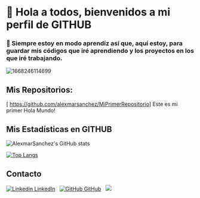 # 👋 Hola a todos, bienvenidos a mi perfil de GITHUB


### 🌱 Siempre estoy en modo aprendíz así que, aquí estoy, para guardar mis códigos que iré aprendiendo y los proyectos en los que iré trabajando.

![1668246114699](https://user-images.githubusercontent.com/121136642/208908928-2ee93713-5db0-4379-9cf3-75f88893a1bc.jpg)


## Mis Repositorios:
[ https://github.com/alexmarsanchez/MiPrimerRepositorio] Este es mi primer Hola Mundo!


## Mis Estadísticas en GITHUB

![AlexmarSanchez's GitHub stats](https://github-readme-stats.vercel.app/api?username=alexmarsanchez&show_icons=true&theme=cobalt)

[![Top Langs](https://github-readme-stats.vercel.app/api/top-langs/?username=alexmarsanchez&layout=compact)](https://github.com/alexmarsanchez/github-readme-stats)

## Contacto
[![Linkedin](https://i.stack.imgur.com/gVE0j.png) LinkedIn](https://www.linkedin.com/in/alexmar-sanchez/)
&nbsp;
[![GitHub](https://i.stack.imgur.com/tskMh.png) GitHub](https://github.com/alexmarsanchez/github-readme-stats)
&nbsp;
[![](https://img.shields.io/badge/Gmail-D14836?style=for-the-badge&logo=gmail&logoColor=white)](mailto:alexmarsanchez11@gmail.com)

<!--
**Los nombres de los temas son; dark, radical, merko, gruvbox, tokyonight, onedark, cobalt, synthwave, highcontrast, dracula
